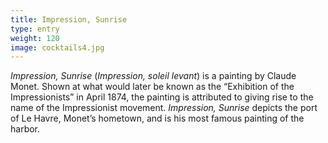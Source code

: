 ```yaml
---
title: Impression, Sunrise
type: entry
weight: 120
image: cocktails4.jpg
---
```


*Impression, Sunrise* (*Impression, soleil levant*) is a painting by Claude
Monet. Shown at what would later be known as the “Exhibition of the
Impressionists” in April 1874, the painting is attributed to giving rise to the
name of the Impressionist movement. *Impression, Sunrise* depicts the port of Le
Havre, Monet’s hometown, and is his most famous painting of the harbor.
